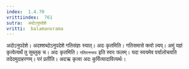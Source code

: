 ```yaml
---
index:  1.4.70
vrittiindex:  761
sutra:  अदोऽनुपदेशे
vritti:  balamanorama 
---
```


अदोऽनुपदेशे। अदश्शब्दोऽनुपदेशे गतिसंज्ञः स्यात्। अदः कृतमिति। गतिसमासे क्त्वो ल्यप्। अमुं यज्ञं कृत्वेत्यर्थे तु सुब्लुक् च। अदः कृतमिति। `गतिरनन्तरः` इति स्वरः फलम्। यदा स्वयमेव पर्यालोचयति तदेदमुदाहरणम्। परं प्रतीति। अदऋ कृत्वा अदः कुर्वित्यादावित्यर्थः। 

